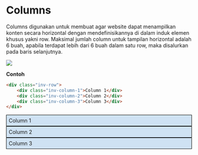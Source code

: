 # Columns
Columns digunakan untuk membuat agar website dapat menampilkan konten secara horizontal dengan mendefinisikannya di dalam induk elemen khusus yakni row. Maksimal jumlah column untuk tampilan horizontal adalah 6 buah, apabila terdapat lebih dari 6 buah dalam satu row, maka disalurkan pada baris selanjutnya.

<img src="/asset_images/columns_rep.png"/>

**Contoh**
```html
<div class="inv-row">
    <div class="inv-column-1">Column 1</div>
    <div class="inv-column-2">Column 2</div>
    <div class="inv-column-3">Column 3</div>
</div>
```

<div class="inv-row">
    <div class="inv-column-1" style="background-color: #CFE2F3; border:1px solid black; padding: 6px;">Column 1</div>
    <div class="inv-column-2" style="background-color: #CFE2F3; border:1px solid black; padding: 6px;">Column 2</div>
    <div class="inv-column-3" style="background-color: #CFE2F3; border:1px solid black; padding: 6px;">Column 3</div>
</div>